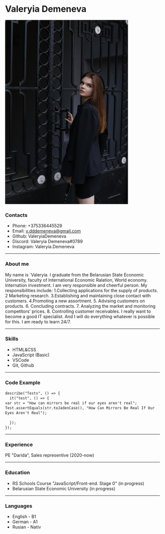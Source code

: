 # Valeryia Demeneva #

![foto](/Lerkafoto.jpeg "my foto")

### **Contacts** ###

* Phone: +375336445529 
* Email: v.dddemeneva@gmail.com 
* Github: ValeryiaDemeneva 
* Discord: Valeryia Demeneva#0789 
* Instagram: Valeryia.Demeneva 
********************************************************************************************************************************************************************
### **About me** ###

My name is `Valeryia. I graduate from the Belarusian State Economic University, faculty of International Economic Ralation, World economy. Internation investment. I am very responsible and cheerful person.  My responsibilities include:
1.Collecting applications for the supply of products.
2 Marketing research.
3.Establishing and maintaining close contact with customers.
4.Promoting a new assortment.
5. Advising customers on products.
6. Concluding contracts.
7. Analyzing the market and monitoring competitors' prices.
8. Controlling customer receivables. I really want to become a good IT specialist. And I will do everything
whatever is possible for this. I am ready to learn 24/7.
********************************************************************************************************************************************************************
### **Skills** ###

* HTML&CSS
* JavaScript (Basic)
* VSCode
* Git, Github
********************************************************************************************************************************************************************
### **Code Example** ###
```
describe("Tests", () => {
  it("test", () => {
var str = "How can mirrors be real if our eyes aren't real";
Test.assertEquals(str.toJadenCase(), "How Can Mirrors Be Real If Our Eyes Aren't Real");

  });
}); 
```
********************************************************************************************************************************************************************
### **Experience** ###

PE "Darida", Sales representive (2020-now)



********************************************************************************************************************************************************************
### **Education** ###

* RS Schools Course "JavaScript/Front-end. Stage 0" (in progress)
* Belarusian State Economic University (in progress)

********************************************************************************************************************************************************************
### **Languages** ###

* English - B1
* German - A1
* Rusian - Nativ